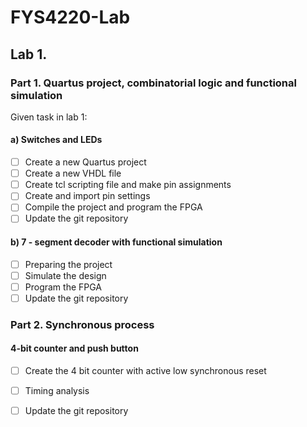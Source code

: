 # FYS4220-Lab

## Lab 1.

### Part 1. Quartus project, combinatorial logic and functional simulation

Given task in lab 1:
#### a) Switches and LEDs

- [ ] Create a new Quartus project
- [ ] Create a new VHDL file
- [ ] Create tcl scripting file and make pin assignments
- [ ] Create and import pin settings
- [ ] Compile the project and program the FPGA
- [ ] Update the git repository

#### b) 7 - segment decoder with functional simulation

- [ ] Preparing the project
- [ ] Simulate the design
- [ ] Program the FPGA
- [ ] Update the git repository

### Part 2. Synchronous process

#### 4-bit counter and push button

- [ ] Create the 4 bit counter with active low synchronous reset
- [ ] Timing analysis
- [ ] Update the git repository




